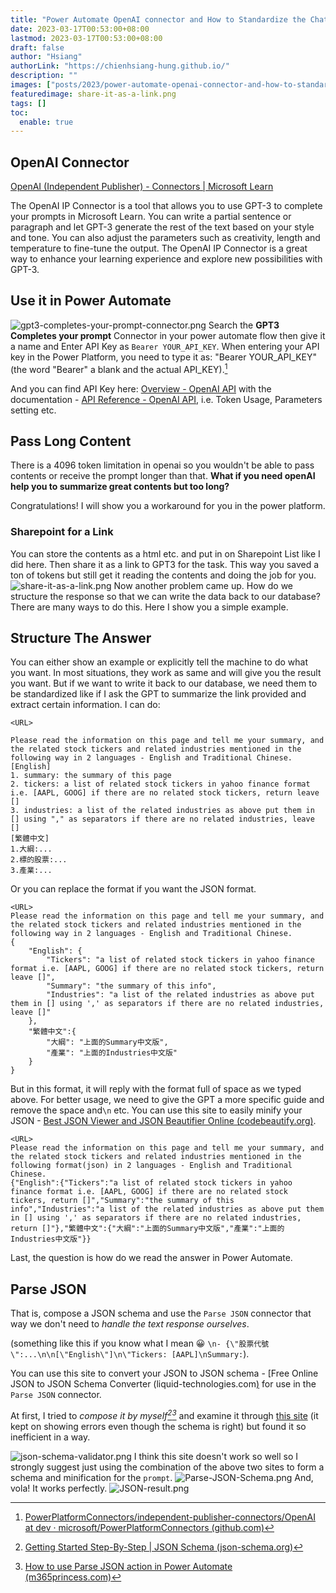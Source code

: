 ```yaml
---
title: "Power Automate OpenAI connector and How to Standardize the ChatGPT Response to JSON Format"
date: 2023-03-17T00:53:00+08:00
lastmod: 2023-03-17T00:53:00+08:00
draft: false
author: "Hsiang"
authorLink: "https://chienhsiang-hung.github.io/"
description: ""
images: ["posts/2023/power-automate-openai-connector-and-how-to-standardize-the-chatgpt-response-to-json-format/share-it-as-a-link.png"]
featuredimage: share-it-as-a-link.png
tags: []
toc:
  enable: true
---
```

## OpenAI Connector
[OpenAI (Independent Publisher) - Connectors | Microsoft Learn](https://learn.microsoft.com/en-us/connectors/openaiip/#gpt3-completes-your-prompt)

The OpenAI IP Connector is a tool that allows you to use GPT-3 to complete your prompts in Microsoft Learn. You can write a partial sentence or paragraph and let GPT-3 generate the rest of the text based on your style and tone. You can also adjust the parameters such as creativity, length and temperature to fine-tune the output. The OpenAI IP Connector is a great way to enhance your learning experience and explore new possibilities with GPT-3.

## Use it in Power Automate
![gpt3-completes-your-prompt-connector.png](gpt3-completes-your-prompt-connector.png "gpt3-completes-your-prompt-connector")
Search the **GPT3 Completes your prompt** Connector in your power automate flow then give it a name and Enter API Key as `Bearer YOUR_API_KEY`. When entering your API key in the Power Platform, you need to type it as: "Bearer YOUR_API_KEY" (the word "Bearer" a blank and the actual API_KEY).[^OpenAI]
[^OpenAI]: [PowerPlatformConnectors/independent-publisher-connectors/OpenAI at dev · microsoft/PowerPlatformConnectors (github.com)](https://github.com/microsoft/PowerPlatformConnectors/tree/dev/independent-publisher-connectors/OpenAI)

And you can find API Key here: [Overview - OpenAI API](https://platform.openai.com/) with the documentation - [API Reference - OpenAI API](https://platform.openai.com/docs/api-reference/completions/create), i.e. Token Usage, Parameters setting etc.

## Pass Long Content
There is a 4096 token limitation in openai so you wouldn't be able to pass contents or receive the prompt longer than that. **What if you need openAI help you to summarize great contents but too long?**

Congratulations! I will show you a workaround for you in the power platform.
### Sharepoint for a Link
You can store the contents as a html etc. and put in on Sharepoint List like I did here. Then share it as a link to GPT3 for the task. This way you saved a ton of tokens but still get it reading the contents and doing the job for you.
![share-it-as-a-link.png](share-it-as-a-link.png "share-it-as-a-link")
Now another problem came up. How do we structure the response so that we can write the data back to our database? There are many ways to do this. Here I show you a simple example.

## Structure The Answer
You can either show an example or explicitly tell the machine to do what you want. In most situations, they work as same and will give you the result you want. But if we want to write it back to our database, we need them to be standardized like if I ask the GPT to summarize the link provided and extract certain information. I can do:
```
<URL>

Please read the information on this page and tell me your summary, and the related stock tickers and related industries mentioned in the following way in 2 languages - English and Traditional Chinese.
[English]
1. summary: the summary of this page
2. tickers: a list of related stock tickers in yahoo finance format i.e. [AAPL, GOOG] if there are no related stock tickers, return leave []
3. industries: a list of the related industries as above put them in [] using "," as separators if there are no related industries, leave []
[繁體中文]
1.大綱:...
2.標的股票:...
3.產業:...
```
Or you can replace the format if you want the JSON format.
```
<URL>
Please read the information on this page and tell me your summary, and the related stock tickers and related industries mentioned in the following way in 2 languages - English and Traditional Chinese.
{
    "English": {
        "Tickers": "a list of related stock tickers in yahoo finance format i.e. [AAPL, GOOG] if there are no related stock tickers, return leave []",
        "Summary": "the summary of this info",
        "Industries": "a list of the related industries as above put them in [] using ',' as separators if there are no related industries, leave []"
    },
    "繁體中文":{
        "大綱": "上面的Summary中文版",
        "產業": "上面的Industries中文版"
    }
}
```
But in this format, it will reply with the format full of space as we typed above. For better usage, we need to give the GPT a more specific guide and remove the space and`\n` etc. You can use this site to easily minify your JSON - [Best JSON Viewer and JSON Beautifier Online (codebeautify.org)](https://codebeautify.org/jsonviewer).
```
<URL>
Please read the information on this page and tell me your summary, and the related stock tickers and related industries mentioned in the following format(json) in 2 languages - English and Traditional Chinese.
{"English":{"Tickers":"a list of related stock tickers in yahoo finance format i.e. [AAPL, GOOG] if there are no related stock tickers, return []","Summary":"the summary of this info","Industries":"a list of the related industries as above put them in [] using ',' as separators if there are no related industries, return []"},"繁體中文":{"大綱":"上面的Summary中文版","產業":"上面的Industries中文版"}}
```
Last, the question is how do we read the answer in Power Automate.
## Parse JSON
That is, compose a JSON schema and use the `Parse JSON` connector that way we don't need to *handle the text response ourselves*.

(something like this if you know what I mean :grinning: `\n- {\"股票代號\":...\n\n[\"English\"]\n\"Tickers: [AAPL]\nSummary:`).

You can use this site to convert your JSON to JSON schema - [Free Online JSON to JSON Schema Converter (liquid-technologies.com[)](https://www.liquid-technologies.com/online-json-to-schema-converter) for use in the `Parse JSON` connector.

At first, I tried to *compose it by myself[^json-schema.org][^Parse-JSON-action]* and examine it through [this site](https://www.liquid-technologies.com/online-json-to-schema-converter) (it kept on showing errors even though the schema is right) but found it so inefficient in a way.
[^json-schema.org]: [Getting Started Step-By-Step | JSON Schema (json-schema.org)](https://json-schema.org/learn/getting-started-step-by-step.html)
[^Parse-JSON-action]: [How to use Parse JSON action in Power Automate (m365princess.com)](https://www.m365princess.com/blogs/2021-02-08-how-to-use-parse-json-action-in-power-automate/)

![json-schema-validator.png](json-schema-validator.png "json-schema-validator")
I think this site doesn't work so well so I strongly suggest just using the combination of the above two sites to form a schema and minification for the `prompt`.
![Parse-JSON-Schema.png](Parse-JSON-Schema.png "Parse-JSON-Schema")
And, vola! It works perfectly.
![JSON-result.png](JSON-result.png "JSON-result")